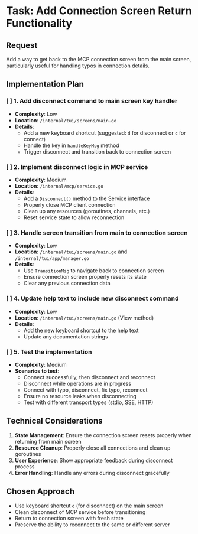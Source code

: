 # Task: Add Connection Screen Return Functionality

## Request
Add a way to get back to the MCP connection screen from the main screen, particularly useful for handling typos in connection details.

## Implementation Plan

### [ ] 1. Add disconnect command to main screen key handler
- **Complexity**: Low
- **Location**: `/internal/tui/screens/main.go`
- **Details**: 
  - Add a new keyboard shortcut (suggested: `d` for disconnect or `c` for connect)
  - Handle the key in `handleKeyMsg` method
  - Trigger disconnect and transition back to connection screen

### [ ] 2. Implement disconnect logic in MCP service
- **Complexity**: Medium
- **Location**: `/internal/mcp/service.go`
- **Details**:
  - Add a `Disconnect()` method to the Service interface
  - Properly close MCP client connection
  - Clean up any resources (goroutines, channels, etc.)
  - Reset service state to allow reconnection

### [ ] 3. Handle screen transition from main to connection screen
- **Complexity**: Low
- **Location**: `/internal/tui/screens/main.go` and `/internal/tui/app/manager.go`
- **Details**:
  - Use `TransitionMsg` to navigate back to connection screen
  - Ensure connection screen properly resets its state
  - Clear any previous connection data

### [ ] 4. Update help text to include new disconnect command
- **Complexity**: Low
- **Location**: `/internal/tui/screens/main.go` (View method)
- **Details**:
  - Add the new keyboard shortcut to the help text
  - Update any documentation strings

### [ ] 5. Test the implementation
- **Complexity**: Medium
- **Scenarios to test**:
  - Connect successfully, then disconnect and reconnect
  - Disconnect while operations are in progress
  - Connect with typo, disconnect, fix typo, reconnect
  - Ensure no resource leaks when disconnecting
  - Test with different transport types (stdio, SSE, HTTP)

## Technical Considerations

1. **State Management**: Ensure the connection screen resets properly when returning from main screen
2. **Resource Cleanup**: Properly close all connections and clean up goroutines
3. **User Experience**: Show appropriate feedback during disconnect process
4. **Error Handling**: Handle any errors during disconnect gracefully

## Chosen Approach
- Use keyboard shortcut `d` (for disconnect) on the main screen
- Clean disconnect of MCP service before transitioning
- Return to connection screen with fresh state
- Preserve the ability to reconnect to the same or different server